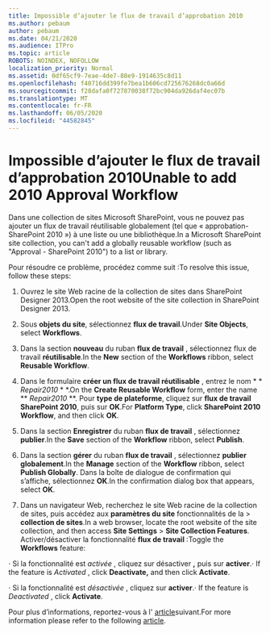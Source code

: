 ```yaml
---
title: Impossible d’ajouter le flux de travail d’approbation 2010
ms.author: pebaum
author: pebaum
ms.date: 04/21/2020
ms.audience: ITPro
ms.topic: article
ROBOTS: NOINDEX, NOFOLLOW
localization_priority: Normal
ms.assetid: 0df65cf9-7eae-4de7-88e9-1914635c8d11
ms.openlocfilehash: f40716dd399fe7bea1b606cd725676268dc0a66d
ms.sourcegitcommit: f28dafa0f727870038f72bc904da926daf4ec07b
ms.translationtype: MT
ms.contentlocale: fr-FR
ms.lasthandoff: 06/05/2020
ms.locfileid: "44582845"
---
```

# <a name="unable-to-add-2010-approval-workflow"></a><span data-ttu-id="98ca1-102">Impossible d’ajouter le flux de travail d’approbation 2010</span><span class="sxs-lookup"><span data-stu-id="98ca1-102">Unable to add 2010 Approval Workflow</span></span>

<span data-ttu-id="98ca1-103">Dans une collection de sites Microsoft SharePoint, vous ne pouvez pas ajouter un flux de travail réutilisable globalement (tel que « approbation-SharePoint 2010 ») à une liste ou une bibliothèque.</span><span class="sxs-lookup"><span data-stu-id="98ca1-103">In a Microsoft SharePoint site collection, you can't add a globally reusable workflow (such as "Approval - SharePoint 2010") to a list or library.</span></span>
  
<span data-ttu-id="98ca1-104">Pour résoudre ce problème, procédez comme suit :</span><span class="sxs-lookup"><span data-stu-id="98ca1-104">To resolve this issue, follow these steps:</span></span> 
  
1. <span data-ttu-id="98ca1-105">Ouvrez le site Web racine de la collection de sites dans SharePoint Designer 2013.</span><span class="sxs-lookup"><span data-stu-id="98ca1-105">Open the root website of the site collection in SharePoint Designer 2013.</span></span>
  
2. <span data-ttu-id="98ca1-106">Sous **objets du site**, sélectionnez **flux de travail**.</span><span class="sxs-lookup"><span data-stu-id="98ca1-106">Under **Site Objects**, select **Workflows**.</span></span> 
  
3. <span data-ttu-id="98ca1-107">Dans la section **nouveau** du ruban **flux de travail** , sélectionnez flux de travail **réutilisable**.</span><span class="sxs-lookup"><span data-stu-id="98ca1-107">In the **New** section of the **Workflows** ribbon, select **Reusable Workflow**.</span></span> 
  
4. <span data-ttu-id="98ca1-108">Dans le formulaire **créer un flux de travail réutilisable** , entrez le nom \* \* *Repair2010* \* \*.</span><span class="sxs-lookup"><span data-stu-id="98ca1-108">On the **Create Reusable Workflow** form, enter the name \*\* *Repair2010* \*\*.</span></span> <span data-ttu-id="98ca1-109">Pour **type de plateforme**, cliquez sur **flux de travail SharePoint 2010**, puis sur **OK**.</span><span class="sxs-lookup"><span data-stu-id="98ca1-109">For **Platform Type**, click **SharePoint 2010 Workflow**, and then click **OK**.</span></span> 
  
1. <span data-ttu-id="98ca1-110">Dans la section **Enregistrer** du ruban **flux de travail** , sélectionnez **publier**.</span><span class="sxs-lookup"><span data-stu-id="98ca1-110">In the **Save** section of the **Workflow** ribbon, select **Publish**.</span></span> 
  
2. <span data-ttu-id="98ca1-111">Dans la section **gérer** du ruban **flux de travail** , sélectionnez **publier globalement**.</span><span class="sxs-lookup"><span data-stu-id="98ca1-111">In the **Manage** section of the **Workflow** ribbon, select **Publish Globally**.</span></span> <span data-ttu-id="98ca1-112">Dans la boîte de dialogue de confirmation qui s’affiche, sélectionnez **OK**.</span><span class="sxs-lookup"><span data-stu-id="98ca1-112">In the confirmation dialog box that appears, select **OK**.</span></span> 
  
3. <span data-ttu-id="98ca1-113">Dans un navigateur Web, recherchez le site Web racine de la collection de sites, puis accédez aux **paramètres du site** fonctionnalités de la \> **collection de sites**.</span><span class="sxs-lookup"><span data-stu-id="98ca1-113">In a web browser, locate the root website of the site collection, and then access **Site Settings** \> **Site Collection Features**.</span></span> <span data-ttu-id="98ca1-114">Activer/désactiver la fonctionnalité **flux de travail** :</span><span class="sxs-lookup"><span data-stu-id="98ca1-114">Toggle the **Workflows** feature:</span></span> 
  
<span data-ttu-id="98ca1-115">· Si la fonctionnalité est *activée* , cliquez sur désactiver **,** puis sur **activer**.</span><span class="sxs-lookup"><span data-stu-id="98ca1-115">· If the feature is  *Activated*  , click **Deactivate,** and then click **Activate**.</span></span> 
  
<span data-ttu-id="98ca1-116">· Si la fonctionnalité est *désactivée* , cliquez sur **activer**.</span><span class="sxs-lookup"><span data-stu-id="98ca1-116">· If the feature is  *Deactivated*  , click **Activate**.</span></span> 
  
<span data-ttu-id="98ca1-117">Pour plus d’informations, reportez-vous à l' [article](https://go.microsoft.com/fwlink/?linkid=2047770&amp;clcid=0x409)suivant.</span><span class="sxs-lookup"><span data-stu-id="98ca1-117">For more information please refer to the following [article](https://go.microsoft.com/fwlink/?linkid=2047770&amp;clcid=0x409).</span></span>
  

